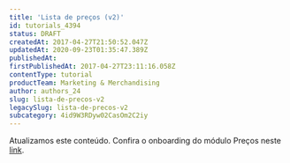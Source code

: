 ```yaml
---
title: 'Lista de preços (v2)'
id: tutorials_4394
status: DRAFT
createdAt: 2017-04-27T21:50:52.047Z
updatedAt: 2020-09-23T01:35:47.389Z
publishedAt: 
firstPublishedAt: 2017-04-27T23:11:16.058Z
contentType: tutorial
productTeam: Marketing & Merchandising
author: authors_24
slug: lista-de-precos-v2
legacySlug: lista-de-precos-v2
subcategory: 4id9W3RDyw02CasOm2C2iy
---
```


Atualizamos este conteúdo. Confira o onboarding do módulo Preços neste [link](https://help.vtex.com/tracks/precos-101--6f8pwCns3PJHqMvQSugNfP). 
